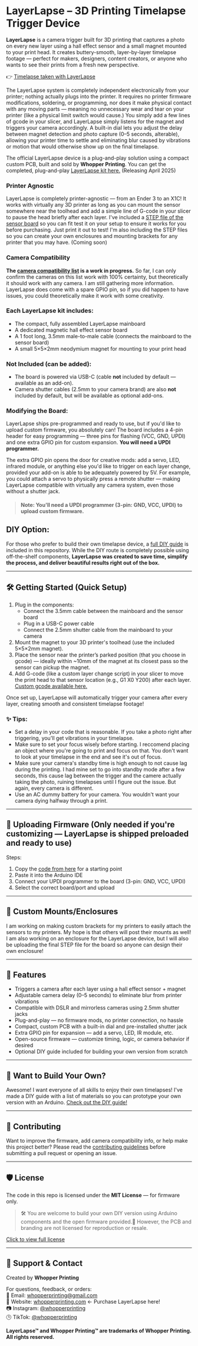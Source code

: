 # LayerLapse – 3D Printing Timelapse Trigger Device

**LayerLapse** is a camera trigger built for 3D printing that captures a photo on every new layer using a hall effect sensor and a small magnet mounted to your print head. It creates buttery-smooth, layer-by-layer timelapse footage — perfect for makers, designers, content creators, or anyone who wants to see their prints from a fresh new perspective.

👉 [Timelapse taken with LayerLapse](https://www.instagram.com/reel/DHZqo8mtuyH/?utm_source=ig_web_button_share_sheet&igsh=MzRlODBiNWFlZA==)

The LayerLapse system is completely independent electronically from your printer; nothing actually plugs into the printer. It requires no printer firmware modifications, soldering, or programming, nor does it make physical contact with any moving parts — meaning no unnecessary wear and tear on your printer (like a physical limit switch would cause.) You simply add a few lines of gcode in your slicer, and LayerLapse simply listens for the magnet and triggers your camera accordingly. A built-in dial lets you adjust the delay between magnet detection and photo capture (0–5 seconds, alterable), allowing your printer time to settle and eliminating blur caused by vibrations or motion that would otherwise show up on the final timelapse.

The official LayerLapse device is a plug-and-play solution using a compact custom PCB, built and sold by **Whopper Printing**. You can get the completed, plug-and-play [LayerLapse kit here.](https://whopperprinting.com/) (Releasing April 2025)

### Printer Agnostic

LayerLapse is completely printer-agnostic — from an Ender 3 to an X1C!
It works with virtually any 3D printer as long as you can mount the sensor somewhere near the toolhead and add a simple line of G-code in your slicer to pause the head briefly after each layer. I've included a [STEP file of the sensor board](docs/HallSensorTest.step) so you can fit test it on your setup to ensure it works for you before purchasing. Just print it out to test! I'm also including the STEP files so you can create your own enclosures and mounting brackets for any printer that you may have. (Coming soon)

### Camera Compatibility

**The [camera compatibility list](docs/camera_compatibility.md) is a work in progress.** So far, I can only confirm the cameras on this list work with 100% certainty, but theoretically it should work with any camera. I am still gathering more information. LayerLapse does come with a spare GPIO pin, so if you did happen to have issues, you could theoretically make it work with some creativity.

### Each LayerLapse kit includes:

- The compact, fully assembled LayerLapse mainboard
- A dedicated magnetic hall effect sensor board
- A 1 foot long, 3.5mm male-to-male cable (connects the mainboard to the sensor board)
- A small 5×5×2mm neodymium magnet for mounting to your print head

### Not Included (can be added):
- The board is powered via USB-C (cable **not** included by default — available as an add-on).
- Camera shutter cables (2.5mm to your camera brand) are also **not** included by default, but will be available as optional add-ons.

### Modifying the Board:

LayerLapse ships pre-programmed and ready to use, but if you'd like to upload custom firmware, you absolutely can! The board includes a 4-pin header for easy programming — three pins for flashing (VCC, GND, UPDI) and one extra GPIO pin for custom expansion. **You will need a UPDI programmer.**

The extra GPIO pin opens the door for creative mods: add a servo, LED, infrared module, or anything else you'd like to trigger on each layer change, provided your add-on is able to be adequately powered by 5V. For example, you could attach a servo to physically press a remote shutter — making LayerLapse compatible with virtually any camera system, even those without a shutter jack.

> #### **Note:** You'll need a UPDI programmer (3-pin: GND, VCC, UPDI) to upload custom firmware.

## DIY Option:

For those who prefer to build their own timelapse device, a [full DIY guide](docs/diy-build-guide.md) is included in this repository. While the DIY route is completely possible using off-the-shelf components, **LayerLapse was created to save time, simplify the process, and deliver beautiful results right out of the box.**

---

## 🛠️ Getting Started (Quick Setup)

1. Plug in the components:
   - Connect the 3.5mm cable between the mainboard and the sensor board
   - Plug in a USB-C power cable
   - Connect the 2.5mm shutter cable from the mainboard to your camera
2. Mount the magnet to your 3D printer's toolhead (use the included 5×5×2mm magnet).
3. Place the sensor near the printer’s parked position (that you choose in gcode) — ideally within ~10mm of the magnet at its closest pass so the sensor can pickup the magnet.
4. Add G-code (like a custom layer change script) in your slicer to move the print head to that sensor location (e.g., G1 X0 Y200) after each layer. [Custom gcode available here.](code/custom-gcode)

Once set up, LayerLapse will automatically trigger your camera after every layer, creating smooth and consistent timelapse footage!

### ✨ Tips:

- Set a delay in your code that is reasonable. If you take a photo right after triggering, you'll get vibrations in your timelapse.
- Make sure to set your focus wisely before starting. I reccomend placing an object where you're going to print and focus on that. You don't want to look at your timelapse in the end and see it's out of focus.
- Make sure your camera's standby time is high enough to not cause lag during the printing. I had mine set to go into standby mode after a few seconds, this cause lag between the trigger and the camere actually taking the photo, ruining timelapses until I figure out the issue. But again, every camera is different.
- Use an AC dummy battery for your camera. You wouldn't want your camera dying halfway through a print.

---

## 🔧 Uploading Firmware (Only needed if you're customizing — LayerLapse is shipped preloaded and ready to use)

Steps:
1. Copy the [code from here](code/DIY_LayerLapse_firmware.txt) for a starting point
2. Paste it into the Arduino IDE
3. Connect your UPDI programmer to the board (3-pin: GND, VCC, UPDI)
4. Select the correct board/port and upload

---

## 🧩 Custom Mounts/Enclosures

I am working on making custom brackets for my printers to easily attach the sensors to my printers. My hope is that others will post their mounts as well! I am also working on an enclosure for the LayerLapse device, but I will also be uploading the final STEP file for the board so anyone can design their own enclosure!

---

## 🎯 Features

- Triggers a camera after each layer using a hall effect sensor + magnet
- Adjustable camera delay (0–5 seconds) to eliminate blur from printer vibrations
- Compatible with DSLR and mirrorless cameras using 2.5mm shutter jacks
- Plug-and-play — no firmware mods, no printer connection, no hassle
- Compact, custom PCB with a built-in dial and pre-installed shutter jack
- Extra GPIO pin for expansion — add a servo, LED, IR module, etc.
- Open-source firmware — customize timing, logic, or camera behavior if desired
- Optional DIY guide included for building your own version from scratch

---

## 🧠 Want to Build Your Own?

Awesome! I want everyone of all skills to enjoy their own timelapses! I've made a DIY guide with a list of materials so you can prototype your own version with an Arduino. [Check out the DIY guide!](docs/diy-build-guide.md)  
  
---

## 🤝 Contributing

Want to improve the firmware, add camera compatibility info, or help make this project better?
Please read the [contributing guidelines](CONTRIBUTING.md) before submitting a pull request or opening an issue.

---

## 🛡️ License

The code in this repo is licensed under the **MIT License** — for firmware only.  

> 🛠️ You are welcome to build your own DIY version using Arduino components and the open firmware provided.🚫 However, the PCB and branding are not licensed for reproduction or resale.

[Click to view full license](LICENSE)

---

## 💬 Support & Contact

Created by **Whopper Printing**  

For questions, feedback, or orders:  
📩 Email: whopperprinting@gmail.com  
🔗 Website: [whopperprinting.com](https://whopperprinting.com/) <- Purchase LayerLapse here!  
📷 Instagram: [@whopperprinting](https://instagram.com/whopperprinting)  
🕒 TikTok: [@whopperprinting](https://www.tiktok.com/@whopperprinting?is_from_webapp=1&sender_device=pc)

**LayerLapse™ and Whopper Printing™ are trademarks of Whopper Printing. All rights reserved.**
